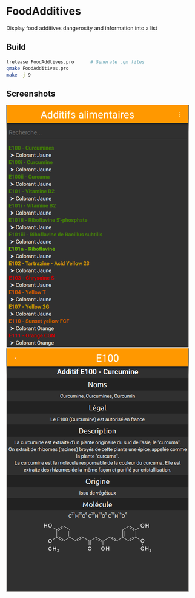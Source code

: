 # FoodAdditives

Display food additives dangerosity and information into a list

## Build

```bash
lrelease FoodAddtives.pro      # Generate .qm files
qmake FoodAdditives.pro
make -j 9
```

## Screenshots
![aList](https://raw.githubusercontent.com/lbaudouin/FoodAdditives/master/screenshots/list.png)
![aList](https://raw.githubusercontent.com/lbaudouin/FoodAdditives/master/screenshots/details.png)

